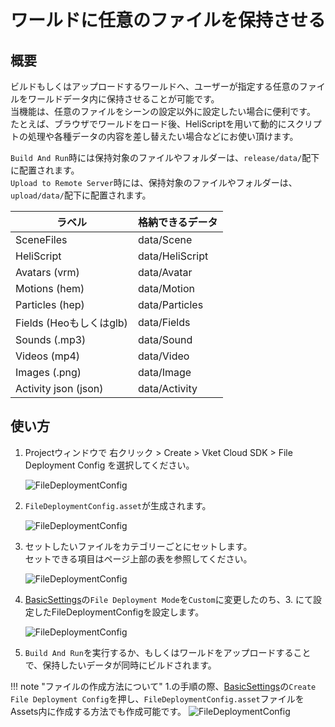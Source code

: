 # ワールドに任意のファイルを保持させる

## 概要

ビルドもしくはアップロードするワールドへ、ユーザーが指定する任意のファイルをワールドデータ内に保持させることが可能です。<br>
当機能は、任意のファイルをシーンの設定以外に設定したい場合に便利です。<br>
たとえば、ブラウザでワールドをロード後、HeliScriptを用いて動的にスクリプトの処理や各種データの内容を差し替えたい場合などにお使い頂けます。

`Build And Run`時には保持対象のファイルやフォルダーは、`release/data/`配下に配置されます。  
`Upload to Remote Server`時には、保持対象のファイルやフォルダーは、`upload/data/`配下に配置されます。

| ラベル | 格納できるデータ |
| ----   | ---- |
| SceneFiles | data/Scene |
| HeliScript | data/HeliScript |
| Avatars (vrm) | data/Avatar |
| Motions (hem) | data/Motion |
| Particles (hep) | data/Particles |
| Fields (Heoもしくはglb) | data/Fields |
| Sounds (.mp3) | data/Sound |
| Videos (mp4) | data/Video |
| Images (.png) | data/Image |
| Activity json (json) | data/Activity |

## 使い方

1. Projectウィンドウで 右クリック > Create > Vket Cloud SDK > File Deployment Config を選択してください。

    ![FileDeploymentConfig](img/filedeploymentconfig_01.jpg)

1. `FileDeploymentConfig.asset`が生成されます。

    ![FileDeploymentConfig](img/filedeploymentconfig_02.jpg)

1. セットしたいファイルをカテゴリーごとにセットします。<br>
セットできる項目はページ上部の表を参照してください。

    ![FileDeploymentConfig](img/filedeploymentconfig_03.jpg)

1. [BasicSettings](../VketCloudSettings/BasicSettings.md)の`File Deployment Mode`を`Custom`に変更したのち、3. にて設定したFileDeploymentConfigを設定します。

    ![FileDeploymentConfig](img/filedeploymentconfig_04.jpg)

1. `Build And Run`を実行するか、もしくはワールドをアップロードすることで、保持したいデータが同時にビルドされます。

!!! note "ファイルの作成方法について"
    1.の手順の際、[BasicSettings](../VketCloudSettings/BasicSettings.md)の`Create File Deployment Config`を押し、`FileDeploymentConfig.asset`ファイルをAssets内に作成する方法でも作成可能です。
    ![FileDeploymentConfig](img/filedeploymentconfig_05.jpg)
